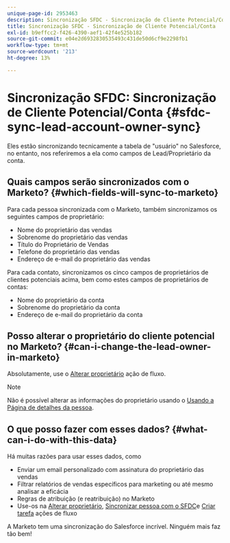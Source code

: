 ```yaml
---
unique-page-id: 2953463
description: Sincronização SFDC - Sincronização de Cliente Potencial/Conta - Documentos Marketo - Documentação do produto
title: Sincronização SFDC - Sincronização de Cliente Potencial/Conta
exl-id: b9effcc2-f426-4390-aef1-42f4e525b182
source-git-commit: e04e2d6932830535493c431de50d6cf9e2298fb1
workflow-type: tm+mt
source-wordcount: '213'
ht-degree: 13%

---
```


# Sincronização SFDC: Sincronização de Cliente Potencial/Conta {#sfdc-sync-lead-account-owner-sync}

Eles estão sincronizando tecnicamente a tabela de &quot;usuário&quot; no Salesforce, no entanto, nos referiremos a ela como campos de Lead/Proprietário da conta.

## Quais campos serão sincronizados com o Marketo? {#which-fields-will-sync-to-marketo}

Para cada pessoa sincronizada com o Marketo, também sincronizamos os seguintes campos de proprietário:

* Nome do proprietário das vendas
* Sobrenome do proprietário das vendas
* Título do Proprietário de Vendas
* Telefone do proprietário das vendas
* Endereço de e-mail do proprietário das vendas

Para cada contato, sincronizamos os cinco campos de proprietários de clientes potenciais acima, bem como estes campos de proprietários de contas:

* Nome do proprietário da conta
* Sobrenome do proprietário da conta
* Endereço de e-mail do proprietário da conta

## Posso alterar o proprietário do cliente potencial no Marketo? {#can-i-change-the-lead-owner-in-marketo}

Absolutamente, use o [Alterar proprietário](/help/marketo/product-docs/core-marketo-concepts/smart-campaigns/salesforce-flow-actions/change-owner.md) ação de fluxo.

>[!NOTE]
>
>Não é possível alterar as informações do proprietário usando o [Usando a Página de detalhes da pessoa](/help/marketo/product-docs/core-marketo-concepts/smart-lists-and-static-lists/managing-people-in-smart-lists/using-the-person-detail-page.md).

## O que posso fazer com esses dados? {#what-can-i-do-with-this-data}

Há muitas razões para usar esses dados, como

* Enviar um email personalizado com assinatura do proprietário das vendas
* Filtrar relatórios de vendas específicos para marketing ou até mesmo analisar a eficácia
* Regras de atribuição (e reatribuição) no Marketo
* Use-os na [Alterar proprietário](/help/marketo/product-docs/core-marketo-concepts/smart-campaigns/salesforce-flow-actions/change-owner.md), [Sincronizar pessoa com o SFDC](/help/marketo/product-docs/core-marketo-concepts/smart-campaigns/salesforce-flow-actions/sync-person-to-sfdc.md)e [Criar tarefa](/help/marketo/product-docs/core-marketo-concepts/smart-campaigns/salesforce-flow-actions/create-task.md) ações de fluxo

A Marketo tem uma sincronização do Salesforce incrível. Ninguém mais faz tão bem!
